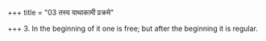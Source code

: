 +++
title = "03 तस्य याथाकामी प्रक्रमे"

+++
3. In the beginning of it one is free; but after the beginning it is regular.
